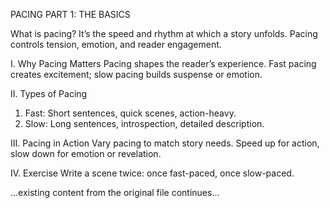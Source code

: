 PACING PART 1: THE BASICS

What is pacing? It’s the speed and rhythm at which a story unfolds. Pacing controls tension, emotion, and reader engagement.

I. Why Pacing Matters
Pacing shapes the reader’s experience. Fast pacing creates excitement; slow pacing builds suspense or emotion.

II. Types of Pacing
1. Fast: Short sentences, quick scenes, action-heavy.
2. Slow: Long sentences, introspection, detailed description.

III. Pacing in Action
Vary pacing to match story needs. Speed up for action, slow down for emotion or revelation.

IV. Exercise
Write a scene twice: once fast-paced, once slow-paced.

...existing content from the original file continues...
